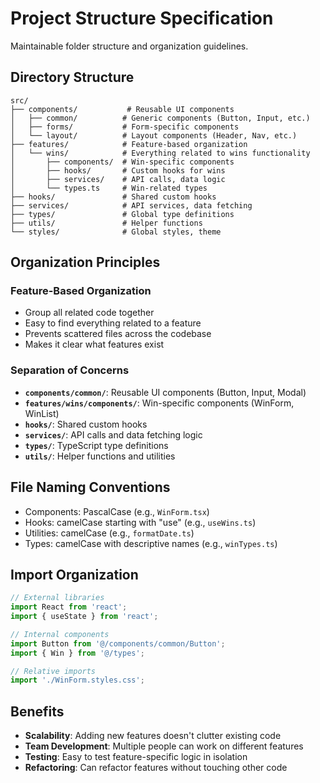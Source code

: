 # Project Structure Specification

Maintainable folder structure and organization guidelines.

## Directory Structure

```
src/
├── components/           # Reusable UI components
│   ├── common/          # Generic components (Button, Input, etc.)
│   ├── forms/           # Form-specific components
│   └── layout/          # Layout components (Header, Nav, etc.)
├── features/            # Feature-based organization
│   └── wins/            # Everything related to wins functionality
│       ├── components/  # Win-specific components
│       ├── hooks/       # Custom hooks for wins
│       ├── services/    # API calls, data logic
│       └── types.ts     # Win-related types
├── hooks/               # Shared custom hooks
├── services/            # API services, data fetching
├── types/               # Global type definitions
├── utils/               # Helper functions
└── styles/              # Global styles, theme
```

## Organization Principles

### Feature-Based Organization
- Group all related code together
- Easy to find everything related to a feature
- Prevents scattered files across the codebase
- Makes it clear what features exist

### Separation of Concerns
- **`components/common/`**: Reusable UI components (Button, Input, Modal)
- **`features/wins/components/`**: Win-specific components (WinForm, WinList)
- **`hooks/`**: Shared custom hooks
- **`services/`**: API calls and data fetching logic
- **`types/`**: TypeScript type definitions
- **`utils/`**: Helper functions and utilities

## File Naming Conventions
- Components: PascalCase (e.g., `WinForm.tsx`)
- Hooks: camelCase starting with "use" (e.g., `useWins.ts`)
- Utilities: camelCase (e.g., `formatDate.ts`)
- Types: camelCase with descriptive names (e.g., `winTypes.ts`)

## Import Organization
```typescript
// External libraries
import React from 'react';
import { useState } from 'react';

// Internal components
import Button from '@/components/common/Button';
import { Win } from '@/types';

// Relative imports
import './WinForm.styles.css';
```

## Benefits
- **Scalability**: Adding new features doesn't clutter existing code
- **Team Development**: Multiple people can work on different features
- **Testing**: Easy to test feature-specific logic in isolation
- **Refactoring**: Can refactor features without touching other code